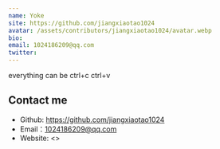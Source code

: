 ```yaml
---
name: Yoke
site: https://github.com/jiangxiaotao1024
avatar: /assets/contributors/jiangxiaotao1024/avatar.webp
bio: 
email: 1024186209@qq.com
twitter: 
---
```


everything can be ctrl+c ctrl+v

## Contact me

- Github: <https://github.com/jiangxiaotao1024>
- Email：<1024186209@qq.com>
- Website: <>
